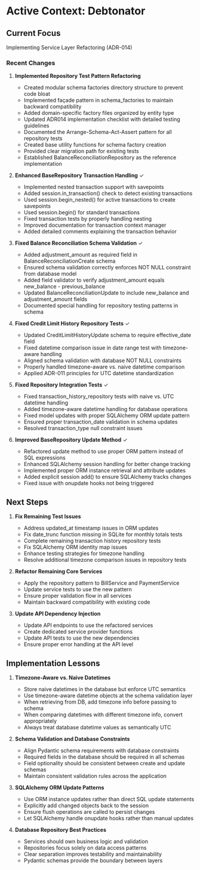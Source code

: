 # Active Context: Debtonator

## Current Focus
Implementing Service Layer Refactoring (ADR-014)

### Recent Changes

1. **Implemented Repository Test Pattern Refactoring**
   - Created modular schema factories directory structure to prevent code bloat
   - Implemented façade pattern in schema_factories to maintain backward compatibility
   - Added domain-specific factory files organized by entity type
   - Updated ADR014 implementation checklist with detailed testing guidelines
   - Documented the Arrange-Schema-Act-Assert pattern for all repository tests
   - Created base utility functions for schema factory creation
   - Provided clear migration path for existing tests
   - Established BalanceReconciliationRepository as the reference implementation

2. **Enhanced BaseRepository Transaction Handling** ✓
   - Implemented nested transaction support with savepoints
   - Added session.in_transaction() check to detect existing transactions
   - Used session.begin_nested() for active transactions to create savepoints
   - Used session.begin() for standard transactions
   - Fixed transaction tests by properly handling nesting
   - Improved documentation for transaction context manager
   - Added detailed comments explaining the transaction behavior

2. **Fixed Balance Reconciliation Schema Validation** ✓
   - Added adjustment_amount as required field in BalanceReconciliationCreate schema
   - Ensured schema validation correctly enforces NOT NULL constraint from database model
   - Added field validator to verify adjustment_amount equals new_balance - previous_balance
   - Updated BalanceReconciliationUpdate to include new_balance and adjustment_amount fields
   - Documented special handling for repository testing patterns in schema

3. **Fixed Credit Limit History Repository Tests** ✓
   - Updated CreditLimitHistoryUpdate schema to require effective_date field
   - Fixed datetime comparison issue in date range test with timezone-aware handling
   - Aligned schema validation with database NOT NULL constraints
   - Properly handled timezone-aware vs. naive datetime comparison
   - Applied ADR-011 principles for UTC datetime standardization

4. **Fixed Repository Integration Tests** ✓
   - Fixed transaction_history_repository tests with naive vs. UTC datetime handling
   - Added timezone-aware datetime handling for database operations
   - Fixed model updates with proper SQLAlchemy ORM update pattern
   - Ensured proper transaction_date validation in schema updates
   - Resolved transaction_type null constraint issues

5. **Improved BaseRepository Update Method** ✓
   - Refactored update method to use proper ORM pattern instead of SQL expressions
   - Enhanced SQLAlchemy session handling for better change tracking 
   - Implemented proper ORM instance retrieval and attribute updates
   - Added explicit session add() to ensure SQLAlchemy tracks changes
   - Fixed issue with onupdate hooks not being triggered

## Next Steps

1. **Fix Remaining Test Issues**
   - Address updated_at timestamp issues in ORM updates
   - Fix date_trunc function missing in SQLite for monthly totals tests
   - Complete remaining transaction history repository tests
   - Fix SQLAlchemy ORM identity map issues
   - Enhance testing strategies for timezone handling
   - Resolve additional timezone comparison issues in repository tests

2. **Refactor Remaining Core Services**
   - Apply the repository pattern to BillService and PaymentService
   - Update service tests to use the new pattern
   - Ensure proper validation flow in all services
   - Maintain backward compatibility with existing code

3. **Update API Dependency Injection**
   - Update API endpoints to use the refactored services
   - Create dedicated service provider functions
   - Update API tests to use the new dependencies
   - Ensure proper error handling at the API level

## Implementation Lessons

1. **Timezone-Aware vs. Naive Datetimes**
   - Store naive datetimes in the database but enforce UTC semantics
   - Use timezone-aware datetime objects at the schema validation layer
   - When retrieving from DB, add timezone info before passing to schema
   - When comparing datetimes with different timezone info, convert appropriately
   - Always treat database datetime values as semantically UTC

2. **Schema Validation and Database Constraints**
   - Align Pydantic schema requirements with database constraints
   - Required fields in the database should be required in all schemas
   - Field optionality should be consistent between create and update schemas
   - Maintain consistent validation rules across the application

3. **SQLAlchemy ORM Update Patterns**
   - Use ORM instance updates rather than direct SQL update statements
   - Explicitly add changed objects back to the session
   - Ensure flush operations are called to persist changes
   - Let SQLAlchemy handle onupdate hooks rather than manual updates

4. **Database Repository Best Practices**
   - Services should own business logic and validation
   - Repositories focus solely on data access patterns
   - Clear separation improves testability and maintainability
   - Pydantic schemas provide the boundary between layers
